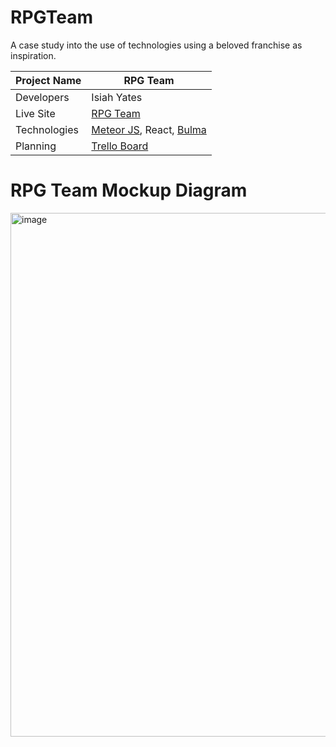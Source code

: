 # RPGTeam

A case study into the use of technologies using a beloved franchise as inspiration.

| Project Name | RPG Team                                                |
|--------------|---------------------------------------------------------------------|
| Developers   | Isiah Yates                                                         |
| Live Site    | [RPG Team](https://keyboarddatabase-iy90.herokuapp.com/)   |
| Technologies | [Meteor JS](https://www.meteor.com/), React, [Bulma](https://bulma.io/)                                       |
| Planning     | [Trello Board](https://rpgteam-iy.meteorapp.com/) |


# RPG Team Mockup Diagram
<img width="838" alt="image" src="https://user-images.githubusercontent.com/100257983/185259227-26e53972-7fa0-431d-9eba-2174ab66ebe1.png">
